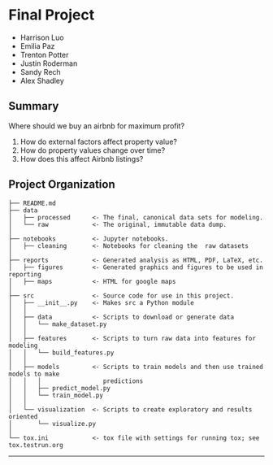 Final Project
==============================

* Harrison Luo
* Emilia Paz
* Trenton Potter
* Justin Roderman
* Sandy Rech
* Alex Shadley

Summary
------------

Where should we buy an airbnb for maximum profit?
1. How do external factors affect property value?
2. How do property values change over time?
3. How does this affect Airbnb listings?


Project Organization
------------

    ├── README.md          
    ├── data
    │   ├── processed      <- The final, canonical data sets for modeling.
    │   └── raw            <- The original, immutable data dump.
    │
    ├── notebooks          <- Jupyter notebooks.
    │   ├── cleaning       <- Notebooks for cleaning the  raw datasets
    │   
    ├── reports            <- Generated analysis as HTML, PDF, LaTeX, etc.
    │   ├── figures        <- Generated graphics and figures to be used in reporting
    │   ├── maps           <- HTML for google maps
    │   
    ├── src                <- Source code for use in this project.
    │   ├── __init__.py    <- Makes src a Python module
    │   │
    │   ├── data           <- Scripts to download or generate data
    │   │   └── make_dataset.py
    │   │
    │   ├── features       <- Scripts to turn raw data into features for modeling
    │   │   └── build_features.py
    │   │
    │   ├── models         <- Scripts to train models and then use trained models to make
    │   │   │                 predictions
    │   │   ├── predict_model.py
    │   │   └── train_model.py
    │   │
    │   └── visualization  <- Scripts to create exploratory and results oriented 
    │       └── visualize.py
    │
    └── tox.ini            <- tox file with settings for running tox; see tox.testrun.org


--------


